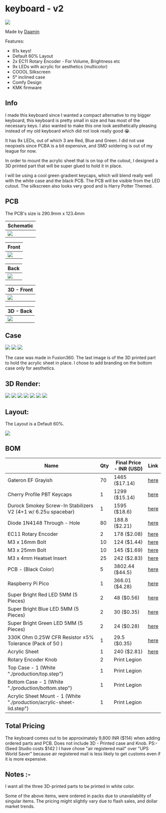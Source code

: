 # keyboard - v2

![](assets/1.png)

Made by [Daamin](https://daamin.tech)

Features:

- 61x keys!
- Default 60% Layout
- 2x EC11 Rotary Encoder - For Volume, Brightness etc
- 9x LEDs with acrylic for aesthetics (multicolor)
- COOOL Silkscreen
- 5° inclined case
- Comfy Design
- KMK firmware

## Info

I made this keyboard since I wanted a compact alternative to my bigger keyboard, this keyboard is pretty small in size and has most of the necessary keys. I also wanted to make this one look aesthetically pleasing instead of my old keyboard which did not look really good 😭.

It has 9x LEDs, out of which 3 are Red, Blue and Green. I did not use neopixels since PCBA is a bit expensive, and SMD soldering is out of my league for now.

In order to mount the acrylic sheet that is on top of the cutout, I designed a 3D printed part that will be super glued to hold it in place.

I will be using a cool green gradient keycaps, which will blend really well with the white case and the black PCB. The PCB will be visible from the LED cutout. The silkscreen also looks very good and is Harry Potter Themed.

## PCB

The PCB's size is 290.9mm x 123.4mm

| Schematic                 |
| ------------------------- |
| ![](assets/schematic.png) |

| Front                 |
| --------------------- |
| ![](assets/front.png) |

| Back                 |
| -------------------- |
| ![](assets/back.png) |

| 3D - Front               |
| ------------------------ |
| ![](assets/front-3d.png) |

| 3D - Back               |
| ----------------------- |
| ![](assets/back-3d.png) |

## Case

![](assets/top.png)
![](assets/bottom.png)
![](assets/lid.png)

The case was made in Fusion360.
The last image is of the 3D printed part to hold the acrylic sheet in place.
I chose to add branding on the bottom case only for aesthetics.

## 3D Render:

![](assets/1.png)
![](assets/2.png)
![](assets/7.png)
![](assets/3.png)
![](assets/4.png)
![](assets/5.png)
![](assets/6.png)

## Layout:

The Layout is a Default 60%.

![](assets/layout.png)

## BOM

| Name                                                                  | Qty | Final Price - INR (USD) | Link                                                                                                       |
| --------------------------------------------------------------------- | --- | ----------------------- | ---------------------------------------------------------------------------------------------------------- |
| Gateron EF Grayish                                                    | 70  | 1465 ($17.14)           | [here](https://neomacro.in/products/gateron-ef-grayish)                                                    |
| Cherry Profile PBT Keycaps                                            | 1   | 1299 ($15.14)           | [here](https://stackskb.com/store/veekos-gradient-keycaps-cherry-profile-135-keys)                         |
| Durock Smokey Screw-In Stabilizers V2 (4+1 w/ 6.25u spacebar)         | 1   | 1595 ($18.6)            | [here](https://stackskb.com/store/durock-smokey-screw-in-stabilizers-v2/)                                  |
| Diode 1N4148 Through - Hole                                           | 80  | 188.8 ($2.21)           | [here](https://roboticsdna.in/product/diode-1n4148/)                                                       |
| EC11 Rotary Encoder                                                   | 2   | 178 ($2.08)             | [here](https://amzn.in/d/hVRxzij)                                                                          |
| M3 x 16mm Bolt                                                        | 10  | 124 ($1.44)             | [here](https://amzn.in/d/0eY6kT4)                                                                          |
| M3 x 25mm Bolt                                                        | 10  | 145 ($1.69)             | [here](https://amzn.in/d/3zS0SJ2)                                                                          |
| M3 x 4mm Heatset Insert                                               | 25  | 242 ($2.83)             | [here](https://amzn.in/d/dpL3N2a)                                                                          |
| PCB - (Black Color)                                                   | 5   | 3802.44 ($44.5)         | [here](https://hc-cdn.hel1.your-objectstorage.com/s/v3/3f05c160f070155d4d5333c6b8261f5120b33c4c_image.png) |
| Raspberry Pi Pico                                                     | 1   | 366.01 ($4.28)          | [here](https://roboticsdna.in/product/raspberry-pi-pico/)                                                  |
| Super Bright Red LED 5MM (5 Pieces)                                   | 2   | 48 ($0.56)              | [here](https://roboticsdna.in/product/super-bright-red-led-5mm-5-pieces/)                                  |
| Super Bright Blue LED 5MM (5 Pieces)                                  | 2   | 30 ($0.35)              | [here](https://roboticsdna.in/product/super-bright-blue-led-5mm-5-pieces/)                                 |
| Super Bright Green LED 5MM (5 Pieces)                                 | 2   | 24 ($0.28)              | [here](https://roboticsdna.in/product/super-bright-green-led-5mm-5-pieces/)                                |
| 330K Ohm 0.25W CFR Resistor ±5% Tolerance (Pack of 50 )               | 1   | 29.5 ($0.35)            | [here](https://roboticsdna.in/product/330k-ohm-0-25w-cfr-resistor-%c2%b15-tolerance-pack-of-50/)           |
| Acrylic Sheet                                                         | 1   | 240 ($2.81)             | [here](https://amzn.in/d/05dUxqd)                                                                          |
| Rotary Encoder Knob                                                   | 2   | Print Legion            |
| Top Case - 1 (White "./production/top.step")                          | 1   | Print Legion            |
| Bottom Case - 1 (White "./production/bottom.step")                    | 1   | Print Legion            |
| Acrylic Sheet Mount - 1 (White "./production/acrylic-sheet-lid.step") | 1   | Print Legion            |

## Total Pricing

The keyboard comes out to be approximately 9,800 INR ($114) when adding ordered parts and PCB. Does not include 3D - Printed case and Knob.
PS:- (Seed Studio costs $142 )
I have chose "air registered mail" over "UPS World Saver" because air registered mail is less likely to get customs even if it is more expensive.

## Notes :-

I want all the three 3D-printed parts to be printed in white color.

Some of the above items, were ordered in packs due to unavailability of singular items.
The pricing might slightly vary due to flash sales, and dollar market trends.
